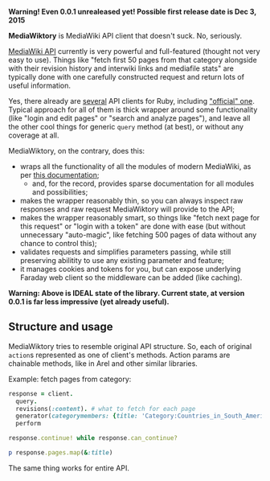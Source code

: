**Warning! Even 0.0.1 unrealeased yet! Possible first release date
is Dec 3, 2015**

**MediaWiktory** is MediaWiki API client that doesn't suck. No, seriously.

[MediaWiki API](https://www.mediawiki.org/wiki/API:Main_page)
currently is very powerful and full-featured (thought not very easy to use).
Things like "fetch first 50 pages from that category alongside with their
revision history and interwiki links and mediafile stats" are typically done
with one carefully constructed request and return lots of useful information.

Yes, there already are [several](https://www.mediawiki.org/wiki/API:Client_code#Ruby)
API clients for Ruby, including ["official" one](https://github.com/wikimedia/mediawiki-ruby-api).
Typical approach for all of them is thick wrapper around some functionality
(like "login and edit pages" or "search and analyze pages"), and leave
all the other cool things for generic `query` method (at best), or
without any coverage at all.

MediaWiktory, on the contrary, does this:
* wraps all the functionality of all the modules of modern MediaWiki,
  as per [this documentation](https://en.wikipedia.org/w/api.php?action=help&modules=main);
  * and, for the record, provides sparse documentation for all modules
    and possibilities;
* makes the wrapper reasonably thin, so you can always inspect raw responses
  and raw request MediaWiktory will provide to the API;
* makes the wrapper reasonably smart, so things like "fetch next page for
  this request" or "login with a token" are done with ease (but without
  unnecessary "auto-magic", like fetching 500 pages of data without any
  chance to control this);
* validates requests and simplifies parameters passing, while still
  preserving abilitity to use any existing parameter and feature;
* it manages cookies and tokens for you, but can expose underlying
  Faraday web client so the middleware can be added (like caching).

**Warning: Above is IDEAL state of the library. Current state, at
version 0.0.1 is far less impressive (yet already useful).**

## Structure and usage

MediaWiktory tries to resemble original API structure. So, each of
original `action`s represented as one of client's methods. Action params
are chainable methods, like in Arel and other similar libraries.

Example: fetch pages from category:

```ruby
response = client.
  query.
  revisions(:content). # what to fetch for each page
  generator(categorymembers: {title: 'Category:Countries_in_South_America', limit: 10}).
  perform

response.continue! while response.can_continue?

p response.pages.map(&:title)
```

The same thing works for entire API.
